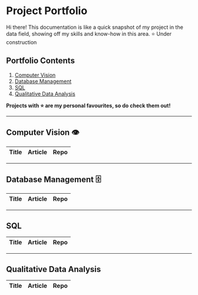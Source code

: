 # Project Portfolio
Hi there! This documentation is like a quick snapshot of my project in the data field, showing off my skills and know-how in this area. :star: Under construction

## Portfolio Contents
1. [Computer Vision](#computer-vision)
2. [Database Management](#database)
3. [SQL](#sql)
4. [Qualitative Data Analysis](#qualitative)


**Projects with :star: are my personal favourites, so do check them out!**
___
<a name="computer-vision"></a>
## Computer Vision :eye:
| Title | Article | Repo |
| --- | --- | --- |

___
<a name="database"></a>
## Database Management :file_cabinet:   
| Title | Article | Repo |
| --- | --- | --- |  

___
<a name="sql"></a>
## SQL    
| Title | Article | Repo |
| --- | --- | --- |  

___
<a name="qualitative"></a>
## Qualitative Data Analysis    
| Title | Article | Repo |
| --- | --- | --- |  



